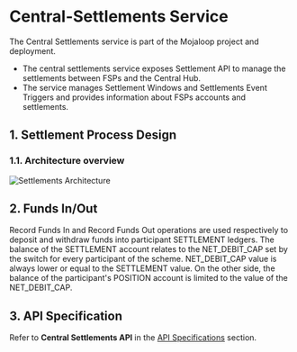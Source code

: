 # Central-Settlements Service

The Central Settlements service is part of the Mojaloop project and deployment.

* The central settlements service exposes Settlement API to manage the settlements between FSPs and the Central Hub. 
* The service manages Settlement Windows and Settlements Event Triggers and provides information about FSPs accounts and settlements.

## 1. Settlement Process Design

### 1.1. Architecture overview
![Settlements Architecture](./assets/diagrams/architecture/arch-mojaloop-settlements-pi4.svg)

## 2. Funds In/Out

Record Funds In and Record Funds Out operations are used respectively to deposit and withdraw funds into participant SETTLEMENT ledgers. The balance of the SETTLEMENT account relates to the NET_DEBIT_CAP set by the switch for every participant of the scheme. NET_DEBIT_CAP value is always lower or equal to the SETTLEMENT value. On the other side, the balance of the participant's POSITION account is limited to the value of the NET_DEBIT_CAP.

## 3. API Specification

Refer to **Central Settlements API** in the [API Specifications](../../api/README.md#central-settlements-api) section.
